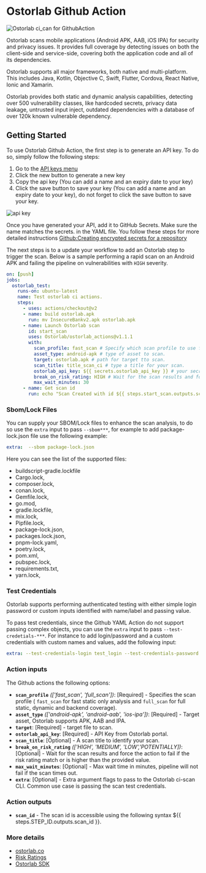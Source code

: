 # Ostorlab Github Action

![Ostorlab ci_can for GithubAction](https://i.ibb.co/XF3cwWw/image.png)

Ostorlab scans mobile applications (Android APK, AAB, iOS IPA) for security and privacy issues. It provides full
coverage by detecting issues on both the client-side and service-side, covering both the application code and
all of its dependencies.

Ostorlab supports all major frameworks, both native and multi-platform. This includes Java, Kotlin, Objective C,
Swift, Flutter, Cordova, React Native, Ionic and Xamarin.

Ostorlab provides both static and dynamic analysis capabilities, detecting over 500 vulnerability classes, like
hardcoded secrets, privacy data leakage, untrusted input inject, outdated dependencies with a database of over 120k
known vulnerable dependency.

## Getting Started

To use Ostorlab Github Action, the first step is to generate an API key. To do so, simply follow the following steps:

1. Go to the [API keys menu](https://report.ostorlab.co/library/api/)
2. Click the new button to generate a new key
3. Copy the api key (You can add a name and an expiry date to your key)
4. Click the save button to save your key
   (You can add a name and an expiry date to your key), do not forget to click the save button to save your key.

![api key](https://github.com/jenkinsci/ostorlab-plugin/raw/master/images/jenkins-apikey.png)

Once you have generated your API, add it to GitHub Secrets. Make sure the name matches the secrets.<name> in the YAML
file. You follow these steps for more detailed
instructions [Github:Creating encrypted secrets for a repository](https://docs.github.com/en/actions/security-guides/encrypted-secrets#creating-encrypted-secrets-for-a-repository)

The next steps is to a update your workflow to add an Ostorlab step to trigger the scan. Below is a sample performing
a rapid scan on an Android APK and failing the pipeline on vulnerabilities with `HIGH` severity.

```yaml
on: [push]
jobs:
  ostorlab_test:
    runs-on: ubuntu-latest
    name: Test ostorlab ci actions.
    steps:
      - uses: actions/checkout@v2
      - name: build ostorlab.apk
        run: mv InsecureBankv2.apk ostorlab.apk
      - name: Launch Ostorlab scan
        id: start_scan
        uses: Ostorlab/ostorlab_actions@v1.1.1
        with:
          scan_profile: fast_scan # Specify which scan profile to use for the scan (check scan section).
          asset_type: android-apk # type of asset to scan.
          target: ostorlab.apk # path for target tto scan.
          scan_title: title_scan_ci # type a title for your scan.
          ostorlab_api_key: ${{ secrets.ostorlab_api_key }} # your secret api key.
          break_on_risk_rating: HIGH # Wait for the scan results and force the action to fail if the scan risk is higher
          max_wait_minutes: 30
      - name: Get scan id
        run: echo "Scan Created with id ${{ steps.start_scan.outputs.scan_id }} you can access the full report at https://report.ostorlab.co/scan/${{ steps.start_scan.outputs.scan_id }}/"

```

### Sbom/Lock Files

You can supply your SBOM/Lock files to enhance the scan analysis, to do so use the `extra` 
input to pass `--sbom***`, for example to add package-lock.json file use the following example:

```yaml
extra:  --sbom package-lock.json
```
Here you can see the list of the supported files:

- buildscript-gradle.lockfile
- Cargo.lock,
- composer.lock,
- conan.lock,
- Gemfile.lock,
- go.mod,
- gradle.lockfile,
- mix.lock,
- Pipfile.lock,
- package-lock.json,
- packages.lock.json,
- pnpm-lock.yaml,
- poetry.lock,
- pom.xml,
- pubspec.lock,
- requirements.txt,
- yarn.lock,


### Test Credentials

Ostorlab supports performing authenticated testing with either simple login password or custom inputs identified with
name/label and passing value.

To pass test credentials, since the Github YAML Action do not support passing complex objects, you can use the `extra`
input to pass `--test-credetials-***`. For instance to add login/password and a custom credentials with custom names
and values, add the following input:

```yaml
extra: --test-credentials-login test_login --test-credentials-password test_pass --test-credentials-role ci_role --test-credentials-name foo1 --test-credentials-value bar1 --test-credentials-name foo2 --test-credentials-value bar2
```

### Action inputs

The Github actions the following options:

- **`scan_profile`** *(['fast_scan', 'full_scan'])*: [Required] - Specifies the scan profile ( `fast_scan` for fast
  static only analysis and `full_scan` for full static, dynamic and backend coverage).
- **`asset_type`** *(['android-apk', 'android-aab', 'ios-ipa'])*: [Required] - Target asset, Ostorlab supports APK, AAB
  and IPA.
- **`target`**: [Required] - target file to scan.
- **`ostorlab_api_key`**: [Required] - API Key from Ostorlab portal.
- **`scan_title`**: [Optional] - A scan title to identify your scan.
- **`break_on_risk_rating`** *(['HIGH', 'MEDIUM', 'LOW','POTENTIALLY])*: [Optional] - Wait for the scan results and
  force the action to fail if the risk rating match or is higher than the provided value.
- **`max_wait_minutes`**: [Optional] - Max wait time in minutes, pipeline will not fail if the scan times out.
- **`extra`**: [Optional] - Extra argument flags to pass to the Ostorlab ci-scan CLI. Common use case is passing the scan
  test credentials.

### Action outputs

- **`scan_id`** - The scan id is accessible using the following syntax ${{ steps.STEP_ID.outputs.scan_id }}.

### More details

- [ostorlab.co](https://www.ostorlab.co/)
- [Risk Ratings](https://docs.ostorlab.co/guide/#risk-ratings)
- [Ostorlab SDK](https://github.com/ostorlab/ostorlab)

